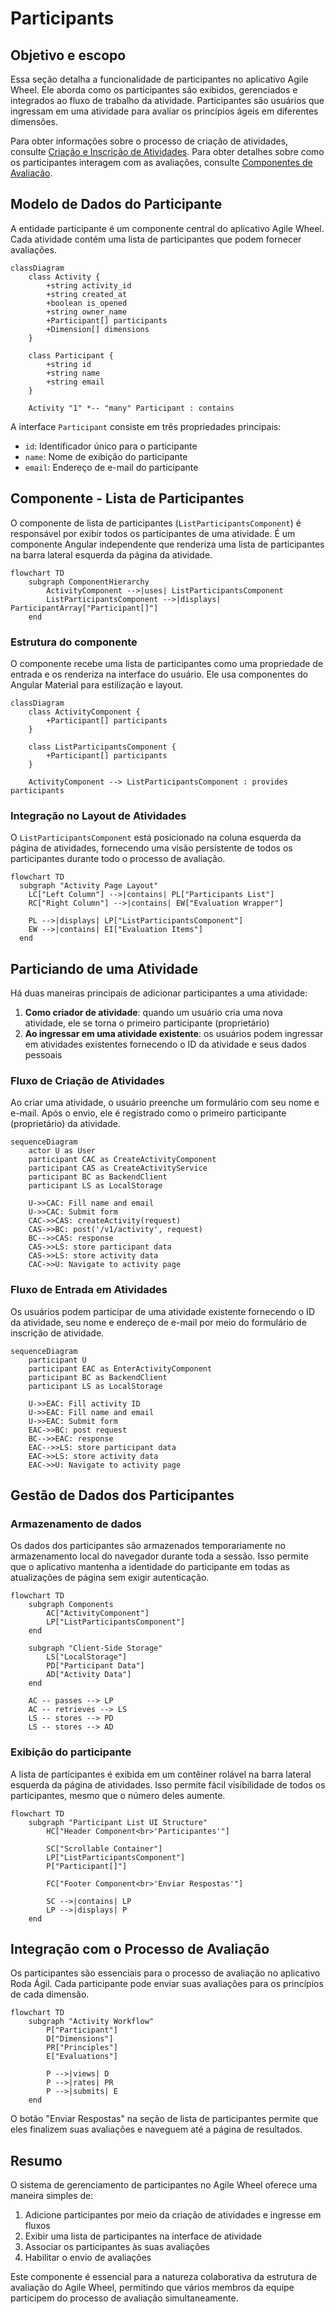 # Participants

## Objetivo e escopo

Essa seção detalha a funcionalidade de participantes no aplicativo Agile Wheel. Ele aborda como os participantes são exibidos, gerenciados e integrados ao fluxo de trabalho da atividade. Participantes são usuários que ingressam em uma atividade para avaliar os princípios ágeis em diferentes dimensões.

Para obter informações sobre o processo de criação de atividades, consulte [Criação e Inscrição de Atividades](activity-creation-entry.md). Para obter detalhes sobre como os participantes interagem com as avaliações, consulte [Componentes de Avaliação](component-evaluation.md).

## Modelo de Dados do Participante

A entidade participante é um componente central do aplicativo Agile Wheel. Cada atividade contém uma lista de participantes que podem fornecer avaliações.

```mermaid
classDiagram
    class Activity {
        +string activity_id
        +string created_at
        +boolean is_opened
        +string owner_name
        +Participant[] participants
        +Dimension[] dimensions
    }

    class Participant {
        +string id
        +string name
        +string email
    }

    Activity "1" *-- "many" Participant : contains
```

A interface ```Participant``` consiste em três propriedades principais:

- `id`: Identificador único para o participante
- `name`: Nome de exibição do participante
- `email`: Endereço de e-mail do participante

## Componente - Lista de Participantes

O componente de lista de participantes (`ListParticipantsComponent`) é responsável por exibir todos os participantes de uma atividade. É um componente Angular independente que renderiza uma lista de participantes na barra lateral esquerda da página da atividade.

```mermaid
flowchart TD
    subgraph ComponentHierarchy
        ActivityComponent -->|uses| ListParticipantsComponent
        ListParticipantsComponent -->|displays| ParticipantArray["Participant[]"]
    end
```

### Estrutura do componente

O componente recebe uma lista de participantes como uma propriedade de entrada e os renderiza na interface do usuário. Ele usa componentes do Angular Material para estilização e layout.

```mermaid
classDiagram
    class ActivityComponent {
        +Participant[] participants
    }

    class ListParticipantsComponent {
        +Participant[] participants
    }

    ActivityComponent --> ListParticipantsComponent : provides participants
```

### Integração no Layout de Atividades

O `ListParticipantsComponent` está posicionado na coluna esquerda da página de atividades, fornecendo uma visão persistente de todos os participantes durante todo o processo de avaliação.

```mermaid
flowchart TD
  subgraph "Activity Page Layout"
    LC["Left Column"] -->|contains| PL["Participants List"]
    RC["Right Column"] -->|contains| EW["Evaluation Wrapper"]
    
    PL -->|displays| LP["ListParticipantsComponent"]
    EW -->|contains| EI["Evaluation Items"]
  end
```

## Particiando de uma Atividade

Há duas maneiras principais de adicionar participantes a uma atividade:

1. **Como criador de atividade**: quando um usuário cria uma nova atividade, ele se torna o primeiro participante (proprietário)
2. **Ao ingressar em uma atividade existente**: os usuários podem ingressar em atividades existentes fornecendo o ID da atividade e seus dados pessoais

### Fluxo de Criação de Atividades

Ao criar uma atividade, o usuário preenche um formulário com seu nome e e-mail. Após o envio, ele é registrado como o primeiro participante (proprietário) da atividade.

```mermaid
sequenceDiagram
    actor U as User
    participant CAC as CreateActivityComponent
    participant CAS as CreateActivityService
    participant BC as BackendClient
    participant LS as LocalStorage

    U->>CAC: Fill name and email
    U->>CAC: Submit form
    CAC->>CAS: createActivity(request)
    CAS->>BC: post('/v1/activity', request)
    BC-->>CAS: response
    CAS->>LS: store participant data
    CAS->>LS: store activity data
    CAC->>U: Navigate to activity page
```

### Fluxo de Entrada em Atividades

Os usuários podem participar de uma atividade existente fornecendo o ID da atividade, seu nome e endereço de e-mail por meio do formulário de inscrição de atividade.

```mermaid
sequenceDiagram
    participant U
    participant EAC as EnterActivityComponent
    participant BC as BackendClient
    participant LS as LocalStorage

    U->>EAC: Fill activity ID
    U->>EAC: Fill name and email
    U->>EAC: Submit form
    EAC->>BC: post request
    BC-->>EAC: response
    EAC-->>LS: store participant data
    EAC->>LS: store activity data
    EAC->>U: Navigate to activity page
```

## Gestão de Dados dos Participantes

### Armazenamento de dados

Os dados dos participantes são armazenados temporariamente no armazenamento local do navegador durante toda a sessão. Isso permite que o aplicativo mantenha a identidade do participante em todas as atualizações de página sem exigir autenticação.

```mermaid
flowchart TD
    subgraph Components
        AC["ActivityComponent"]
        LP["ListParticipantsComponent"]
    end

    subgraph "Client-Side Storage"
        LS["LocalStorage"]
        PD["Participant Data"]
        AD["Activity Data"]
    end

    AC -- passes --> LP
    AC -- retrieves --> LS
    LS -- stores --> PD
    LS -- stores --> AD
```

### Exibição do participante

A lista de participantes é exibida em um contêiner rolável na barra lateral esquerda da página de atividades. Isso permite fácil visibilidade de todos os participantes, mesmo que o número deles aumente.

```mermaid
flowchart TD
    subgraph "Participant List UI Structure"
        HC["Header Component<br>'Participantes'"]

        SC["Scrollable Container"]
        LP["ListParticipantsComponent"]
        P["Participant[]"]
        
        FC["Footer Component<br>'Enviar Respostas'"]

        SC -->|contains| LP
        LP -->|displays| P
    end
```

## Integração com o Processo de Avaliação

Os participantes são essenciais para o processo de avaliação no aplicativo Roda Ágil. Cada participante pode enviar suas avaliações para os princípios de cada dimensão.

```mermaid
flowchart TD
    subgraph "Activity Workflow"
        P["Participant"]
        D["Dimensions"]
        PR["Principles"]
        E["Evaluations"]

        P -->|views| D
        P -->|rates| PR
        P -->|submits| E
    end
```

O botão "Enviar Respostas" na seção de lista de participantes permite que eles finalizem suas avaliações e naveguem até a página de resultados.

## Resumo

O sistema de gerenciamento de participantes no Agile Wheel oferece uma maneira simples de:

1. Adicione participantes por meio da criação de atividades e ingresse em fluxos
2. Exibir uma lista de participantes na interface de atividade
3. Associar os participantes às suas avaliações
4. Habilitar o envio de avaliações

Este componente é essencial para a natureza colaborativa da estrutura de avaliação do Agile Wheel, permitindo que vários membros da equipe participem do processo de avaliação simultaneamente.
